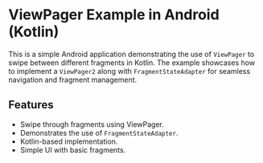 # ViewPager Example in Android (Kotlin)

This is a simple Android application demonstrating the use of `ViewPager` to swipe between different fragments in Kotlin. The example showcases how to implement a `ViewPager2` along with `FragmentStateAdapter` for seamless navigation and fragment management.

## Features

- Swipe through fragments using ViewPager.
- Demonstrates the use of `FragmentStateAdapter`.
- Kotlin-based implementation.
- Simple UI with basic fragments.